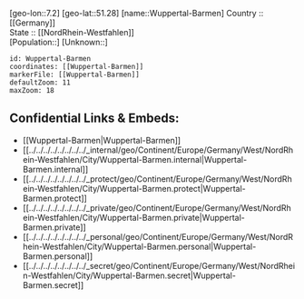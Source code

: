 ﻿---
location: [51.28,7.2] 
mapzoom: [7,12] 
mapmarker: city 
type: City
tags:
- geo/City


SpocWebEntityId: 35716
isDeleted: false
confidential: public

---
[geo-lon::7.2] 
[geo-lat::51.28] 
[name::Wuppertal-Barmen] 
Country :: [[Germany]]  
State :: [[NordRhein-Westfahlen]]  
[Population::] 
[Unknown::] 


```leaflet
id: Wuppertal-Barmen
coordinates: [[Wuppertal-Barmen]] 
markerFile: [[Wuppertal-Barmen]] 
defaultZoom: 11 
maxZoom: 18
```


## Confidential Links & Embeds: 
- [[Wuppertal-Barmen|Wuppertal-Barmen]]  
- [[../../../../../../../../_internal/geo/Continent/Europe/Germany/West/NordRhein-Westfahlen/City/Wuppertal-Barmen.internal|Wuppertal-Barmen.internal]] 
- [[../../../../../../../../_protect/geo/Continent/Europe/Germany/West/NordRhein-Westfahlen/City/Wuppertal-Barmen.protect|Wuppertal-Barmen.protect]] 
- [[../../../../../../../../_private/geo/Continent/Europe/Germany/West/NordRhein-Westfahlen/City/Wuppertal-Barmen.private|Wuppertal-Barmen.private]] 
- [[../../../../../../../../_personal/geo/Continent/Europe/Germany/West/NordRhein-Westfahlen/City/Wuppertal-Barmen.personal|Wuppertal-Barmen.personal]] 
- [[../../../../../../../../_secret/geo/Continent/Europe/Germany/West/NordRhein-Westfahlen/City/Wuppertal-Barmen.secret|Wuppertal-Barmen.secret]] 

